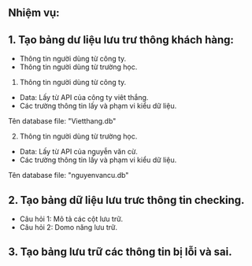## Nhiệm vụ:

## 1. Tạo bảng dư liệu lưu trư thông khách hàng:
- Thông tin người dùng từ công ty.
- Thông tin người dùng từ trường học.

1. Thông tin người dùng từ công ty.

- Data: Lấy từ API của công ty viêt thắng.
- Các trường thông tin lấy và phạm vi kiểu dữ liệu. 

Tên database file: "Vietthang.db"

2. Thông tin người dùng từ trường học.

- Data: Lấy từ API của nguyễn văn cừ.
- Các trường thông tin lấy và phạm vi kiểu dữ liệu. 

Tên database file: "nguyenvancu.db"

## 2. Tạo bảng dữ liệu lưu trưc thông tin checking.
- Câu hỏi 1: Mô tả các cột lưu trữ.
- Câu hỏi 2: Domo năng lưu trữ.

## 3. Tạo bảng lưu trữ các thông tin bị lỗi và sai.



